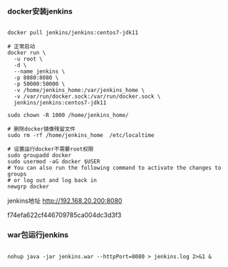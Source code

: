 ### docker安装jenkins
```

docker pull jenkins/jenkins:centos7-jdk11

# 正常启动
docker run \
  -u root \
  -d \
  --name jenkins \
  -p 8080:8080 \
  -p 50000:50000 \
  -v /home/jenkins_home:/var/jenkins_home \
  -v /var/run/docker.sock:/var/run/docker.sock \
  jenkins/jenkins:centos7-jdk11

sudo chown -R 1000 /home/jenkins_home/
```
```
# 删除docker镜像残留文件
sudo rm -rf /home/jenkins_home  /etc/localtime
```
```
# 设置运行docker不需要root权限
sudo groupadd docker
sudo usermod -aG docker $USER
# You can also run the following command to activate the changes to groups
# or log out and log back in
newgrp docker
```
jenkins地址
http://192.168.20.200:8080

f74efa622cf446709785ca004dc3d3f3

### war包运行jenkins
```

nohup java -jar jenkins.war --httpPort=8080 > jenkins.log 2>&1 &
```